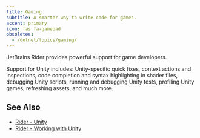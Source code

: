 ```yaml
---
title: Gaming
subtitle: A smarter way to write code for games.
accent: primary
icon: fas fa-gamepad
obsoletes:
  - /dotnet/topics/gaming/
---
```


JetBrains Rider provides powerful support for game developers.

Support for Unity includes: Unity-specific quick fixes, context actions and inspections, code completion and syntax highlighting in shader files, debugging Unity scripts, running and debugging Unity tests, profiling Unity games, refreshing assets, and much more.

## See Also

- [Rider - Unity](https://www.jetbrains.com/unity/)
- [Rider - Working with Unity](https://www.jetbrains.com/help/rider/Unity.html)
